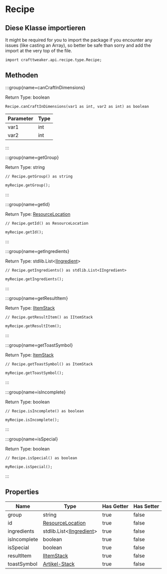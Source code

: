 # Recipe

## Diese Klasse importieren

It might be required for you to import the package if you encounter any issues (like casting an Array), so better be safe than sorry and add the import at the very top of the file.
```zenscript
import crafttweaker.api.recipe.type.Recipe;
```


## Methoden

:::group{name=canCraftInDimensions}

Return Type: boolean

```zenscript
Recipe.canCraftInDimensions(var1 as int, var2 as int) as boolean
```

| Parameter | Type |
| --------- | ---- |
| var1      | int  |
| var2      | int  |


:::

:::group{name=getGroup}

Return Type: string

```zenscript
// Recipe.getGroup() as string

myRecipe.getGroup();
```

:::

:::group{name=getId}

Return Type: [ResourceLocation](/vanilla/api/resource/ResourceLocation)

```zenscript
// Recipe.getId() as ResourceLocation

myRecipe.getId();
```

:::

:::group{name=getIngredients}

Return Type: stdlib.List&lt;[IIngredient](/vanilla/api/ingredient/IIngredient)&gt;

```zenscript
// Recipe.getIngredients() as stdlib.List<IIngredient>

myRecipe.getIngredients();
```

:::

:::group{name=getResultItem}

Return Type: [IItemStack](/vanilla/api/item/IItemStack)

```zenscript
// Recipe.getResultItem() as IItemStack

myRecipe.getResultItem();
```

:::

:::group{name=getToastSymbol}

Return Type: [ItemStack](/vanilla/api/item/ItemStack)

```zenscript
// Recipe.getToastSymbol() as ItemStack

myRecipe.getToastSymbol();
```

:::

:::group{name=isIncomplete}

Return Type: boolean

```zenscript
// Recipe.isIncomplete() as boolean

myRecipe.isIncomplete();
```

:::

:::group{name=isSpecial}

Return Type: boolean

```zenscript
// Recipe.isSpecial() as boolean

myRecipe.isSpecial();
```

:::


## Properties

| Name         | Type                                                                              | Has Getter | Has Setter |
| ------------ | --------------------------------------------------------------------------------- | ---------- | ---------- |
| group        | string                                                                            | true       | false      |
| id           | [ResourceLocation](/vanilla/api/resource/ResourceLocation)                        | true       | false      |
| ingredients  | stdlib.List&lt;[IIngredient](/vanilla/api/ingredient/IIngredient)&gt; | true       | false      |
| isIncomplete | boolean                                                                           | true       | false      |
| isSpecial    | boolean                                                                           | true       | false      |
| resultItem   | [IItemStack](/vanilla/api/item/IItemStack)                                        | true       | false      |
| toastSymbol  | [Artikel-Stack](/vanilla/api/item/ItemStack)                                      | true       | false      |


